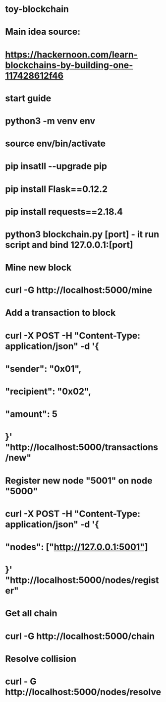 # toy-blockchain

# Main idea source: 
#    https://hackernoon.com/learn-blockchains-by-building-one-117428612f46

# start guide 
#    python3 -m venv env
#    source env/bin/activate
#    pip insatll --upgrade pip
#    pip install Flask==0.12.2
#    pip install requests==2.18.4 

# python3 blockchain.py [port] - it run script and bind 127.0.0.1:[port] 

# Mine new block 
#    curl -G http://localhost:5000/mine

# Add a transaction to block
#   curl -X POST -H "Content-Type: application/json" -d '{
#       "sender": "0x01",
#       "recipient": "0x02",
#       "amount": 5
#       }' "http://localhost:5000/transactions/new" 

# Register new node "5001" on node "5000"
#   curl -X POST -H "Content-Type: application/json" -d '{
#       "nodes": ["http://127.0.0.1:5001"]
#       }' "http://localhost:5000/nodes/register"

# Get all chain 
#   curl -G http://localhost:5000/chain

# Resolve collision
#    curl - G http://localhost:5000/nodes/resolve





